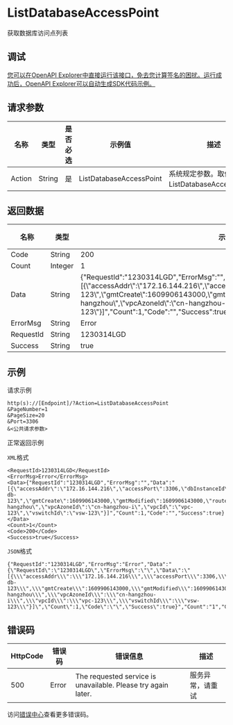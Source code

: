 # ListDatabaseAccessPoint

获取数据库访问点列表

## 调试

[您可以在OpenAPI Explorer中直接运行该接口，免去您计算签名的困扰。运行成功后，OpenAPI Explorer可以自动生成SDK代码示例。](https://api.aliyun.com/#product=dg&api=ListDatabaseAccessPoint&type=RPC&version=2019-03-27)

## 请求参数

|名称|类型|是否必选|示例值|描述|
|--|--|----|---|--|
|Action|String|是|ListDatabaseAccessPoint|系统规定参数。取值：ListDatabaseAccessPoint。 |

## 返回数据

|名称|类型|示例值|描述|
|--|--|---|--|
|Code|String|200| |
|Count|Integer|1| |
|Data|String|\{"RequestId":"1230314LGD","ErrorMsg":"","Data":"\[\{\\"accessAddr\\":\\"172.16.144.216\\",\\"accessPort\\":3306,\\"dbInstanceId\\":\\"dg-db-123\\",\\"gmtCreate\\":1609906143000,\\"gmtModified\\":1609906143000,\\"routerId\\":\\"cn-hangzhou\\",\\"vpcAzoneId\\":\\"cn-hangzhou-i\\",\\"vpcId\\":\\"vpc-123\\",\\"vswitchId\\":\\"vsw-123\\"\}\]","Count":1,"Code":"","Success":true\}| |
|ErrorMsg|String|Error| |
|RequestId|String|1230314LGD| |
|Success|String|true| |

## 示例

请求示例

```
http(s)://[Endpoint]/?Action=ListDatabaseAccessPoint
&PageNumber=1
&PageSize=20
&Port=3306
&<公共请求参数>
```

正常返回示例

`XML`格式

```
<RequestId>1230314LGD</RequestId>
<ErrorMsg>Error</ErrorMsg>
<Data>{"RequestId":"1230314LGD","ErrorMsg":"","Data":"[{\"accessAddr\":\"172.16.144.216\",\"accessPort\":3306,\"dbInstanceId\":\"dg-db-123\",\"gmtCreate\":1609906143000,\"gmtModified\":1609906143000,\"routerId\":\"cn-hangzhou\",\"vpcAzoneId\":\"cn-hangzhou-i\",\"vpcId\":\"vpc-123\",\"vswitchId\":\"vsw-123\"}]","Count":1,"Code":"","Success":true}</Data>
<Count>1</Count>
<Code>200</Code>
<Success>true</Success>
```

`JSON`格式

```
{"RequestId":"1230314LGD","ErrorMsg":"Error","Data":"{\"RequestId\":\"1230314LGD\",\"ErrorMsg\":\"\",\"Data\":\"[{\\\"accessAddr\\\":\\\"172.16.144.216\\\",\\\"accessPort\\\":3306,\\\"dbInstanceId\\\":\\\"dg-db-123\\\",\\\"gmtCreate\\\":1609906143000,\\\"gmtModified\\\":1609906143000,\\\"routerId\\\":\\\"cn-hangzhou\\\",\\\"vpcAzoneId\\\":\\\"cn-hangzhou-i\\\",\\\"vpcId\\\":\\\"vpc-123\\\",\\\"vswitchId\\\":\\\"vsw-123\\\"}]\",\"Count\":1,\"Code\":\"\",\"Success\":true}","Count":"1","Code":"200","Success":"true"}
```

## 错误码

|HttpCode|错误码|错误信息|描述|
|--------|---|----|--|
|500|Error|The requested service is unavailable. Please try again later.|服务异常，请重试|

访问[错误中心](https://error-center.aliyun.com/status/product/dg)查看更多错误码。

